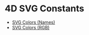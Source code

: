 # 4D SVG Constants

- [SVG Colors (Names)](SVG%20Colors%20(Names).md)
- [SVG Colors (RGB)](SVG%20Colors%20(RGB).md)

